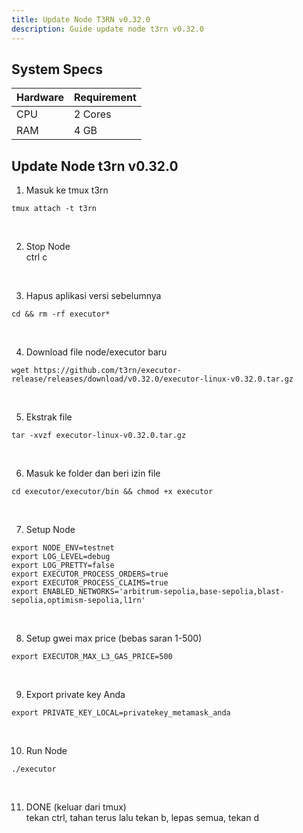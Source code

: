 ```yaml
---
title: Update Node T3RN v0.32.0
description: Guide update node t3rn v0.32.0
---
```


## System Specs
| Hardware    |	Requirement|
|-------------|--------------|
| CPU	      | 2 Cores        |
| RAM	      | 4 GB           |


## Update Node t3rn v0.32.0

1. Masuk ke tmux t3rn

```
tmux attach -t t3rn
```
</br>

2. Stop Node  
   ctrl c
</br>

3. Hapus aplikasi versi sebelumnya

```
cd && rm -rf executor*
```
</br>

4. Download file node/executor baru

```
wget https://github.com/t3rn/executor-release/releases/download/v0.32.0/executor-linux-v0.32.0.tar.gz
```
</br>

5. Ekstrak file

```
tar -xvzf executor-linux-v0.32.0.tar.gz
```
</br>

6. Masuk ke folder dan beri izin file

```
cd executor/executor/bin && chmod +x executor
```
</br>

7. Setup Node

```
export NODE_ENV=testnet
export LOG_LEVEL=debug
export LOG_PRETTY=false
export EXECUTOR_PROCESS_ORDERS=true
export EXECUTOR_PROCESS_CLAIMS=true
export ENABLED_NETWORKS='arbitrum-sepolia,base-sepolia,blast-sepolia,optimism-sepolia,l1rn'
```
</br>

8. Setup gwei max price (bebas saran 1-500)

```
export EXECUTOR_MAX_L3_GAS_PRICE=500
```
</br>

9. Export private key Anda

```
export PRIVATE_KEY_LOCAL=privatekey_metamask_anda
```
</br>

10. Run Node

```
./executor
```
</br>

11. DONE (keluar dari tmux)  
    tekan ctrl, tahan terus lalu tekan b, lepas semua, tekan d

<head>
<!-- Google tag (gtag.js) -->
<script async src="https://www.googletagmanager.com/gtag/js?id=G-4WB2W24M31"></script>
<script>
  window.dataLayer = window.dataLayer || [];
  function gtag(){dataLayer.push(arguments);}
  gtag('js', new Date());
  gtag('config', 'G-4WB2W24M31');
</script>
</head>